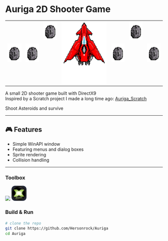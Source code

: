 # Auriga 2D Shooter Game

<p align="center">
<table border="0" cellspacing="0" cellpadding="0">
  <tr>
    <td valign="middle"><img src="assets/asteroid1.png" width="60" height="60"/></td>
    <td><img src="assets/asteroid1.png" width="60" height="60"/></td>
    <td valign="top"><img src="assets/asteroid1.png" width="60" height="60"/></td>
    <td><img src="assets/Aerial_gif.gif" width="200" height="200"/></td>
    <td><img src="assets/asteroid1.png" width="60" height="60"/></td>
    <td valign="top"><img src="assets/asteroid1.png" width="60" height="60"/></td>
    <td valign="middle"><img src="assets/asteroid1.png" width="60" height="60"/></td>
  </tr>
</table>
</p>

A small 2D shooter game built with DirectX9  
Inspired by a Scratch project I made a long time ago: [Auriga_Scratch](https://scratch.mit.edu/projects/693267247/)

Shoot Asteroids and survive

---

## 🎮 Features
- Simple WinAPI window
- Featuring menus and dialog boxes
- Sprite rendering
- Collision handling

---

### Toolbox
<p align="left">
  <img src="https://skillicons.dev/icons?i=cpp,windows,visualstudio"/>
  <img src="assets/DirectX9.png" width="48" height="48"/>

### Build & Run
```bash
# clone the repo
git clone https://github.com/Hersonrock/Auriga
cd Auriga


